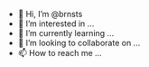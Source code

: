 - 👋 Hi, I’m @brnsts
- 👀 I’m interested in ...
- 🌱 I’m currently learning ...
- 💞️ I’m looking to collaborate on ...
- 📫 How to reach me ...

<!---
brnsts/brnsts is a ✨ special ✨ repository because its `README.md` (this file) appears on your GitHub profile.
You can click the Preview link to take a look at your changes.
--->
